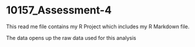 # 10157_Assessment-4

This read me file contains my R Project which includes my R Markdown file. 

The data opens up the raw data used for this analysis 
